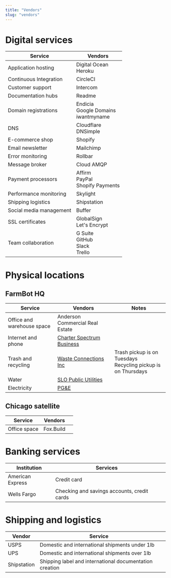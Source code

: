 ```yaml
---
title: "Vendors"
slug: "vendors"
---
```


# Digital services

|Service                       |Vendors                       |
|------------------------------|------------------------------|
|Application hosting           |Digital Ocean<br>Heroku
|Continuous Integration        |CircleCI
|Customer support              |Intercom
|Documentation hubs            |Readme
|Domain registrations          |Endicia<br>Google Domains<br>iwantmyname
|DNS                           |Cloudflare<br>DNSimple
|E-commerce shop               |Shopify
|Email newsletter              |Mailchimp
|Error monitoring              |Rollbar
|Message broker                |Cloud AMQP
|Payment processors            |Affirm<br>PayPal<br>Shopify Payments
|Performance monitoring        |Skylight
|Shipping logistics            |Shipstation
|Social media management       |Buffer
|SSL certificates              |GlobalSign<br>Let's Encrypt
|Team collaboration            |G Suite<br>GitHub<br>Slack<br>Trello

# Physical locations
## FarmBot HQ

|Service                       |Vendors                       |Notes                         |
|------------------------------|------------------------------|------------------------------|
|Office and warehouse space    |Anderson Commercial Real Estate|
|Internet and phone            |[Charter Spectrum Business](https://spectrumbusiness.net)|
|Trash and recycling           |[Waste Connections Inc](https://wcicustomer.com)|Trash pickup is on Tuesdays<br>Recycling pickup is on Thursdays
|Water                         |[SLO Public Utilities](https://slocity.merchanttransact.com)|
|Electricity                   |[PG&E](https://pge.com/waystopay)     |

## Chicago satellite

|Service                       |Vendors                       |                              |
|------------------------------|------------------------------|------------------------------|
|Office space                  |Fox.Build                     |

# Banking services

|Institution                   |Services                      |                              |
|------------------------------|------------------------------|------------------------------|
|American Express              |Credit card                   |
|Wells Fargo                   |Checking and savings accounts, credit cards|

# Shipping and logistics

|Vendor                        |Service                       |                              |
|------------------------------|------------------------------|------------------------------|
|USPS                          |Domestic and international shipments under 1lb|
|UPS                           |Domestic and international shipments over 1lb|
|Shipstation                   |Shipping label and international documentation creation|




